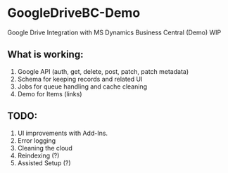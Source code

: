 # GoogleDriveBC-Demo
Google Drive Integration with MS Dynamics Business Central (Demo)
WIP

## What is working:
1. Google API (auth, get, delete, post, patch, patch metadata)
2. Schema for keeping records and related UI
3. Jobs for queue handling and cache cleaning
4. Demo for Items (links)

## TODO:
1. UI improvements with Add-Ins.
2. Error logging
3. Cleaning the cloud
4. Reindexing (?)
5. Assisted Setup (?)
